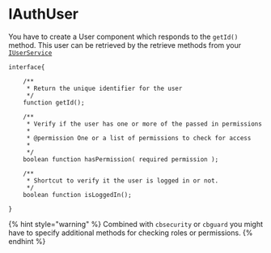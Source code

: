 # IAuthUser

You have to create a User component which responds to the `getId()` method. This user can be retrieved by the retrieve methods from your [`IUserService`](iuserservice.md)

```text
interface{

    /**
     * Return the unique identifier for the user
     */
    function getId();

    /**
     * Verify if the user has one or more of the passed in permissions
     *
     * @permission One or a list of permissions to check for access
     *
     */
    boolean function hasPermission( required permission );

    /**
     * Shortcut to verify it the user is logged in or not.
     */
    boolean function isLoggedIn();

}
```

{% hint style="warning" %}
Combined with `cbsecurity` or `cbguard` you might have to specify additional methods for checking roles or permissions.
{% endhint %}

